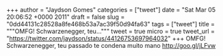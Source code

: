 
+++
author = "Jaydson Gomes"
categories = ["tweet"]
date = "Sat Mar 05 20:06:52 +0000 2011"
draft = false
slug = "0dd44131c28528a8fe468b53a7ac39f50d94fa63"
tags = ["tweet"]
title = """OMFG! Schwarzenegger, teu..."""
tweet = true
micro = true
tweet_url = "https://twitter.com/jaydson/status/44126753697964032"
+++
OMFG! Schwarzenegger, teu passado te condena muito mano http://goo.gl/jLFvw

